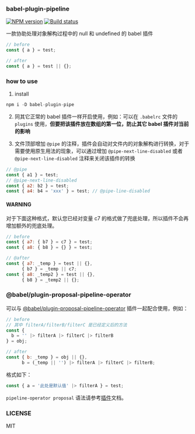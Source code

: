 ### babel-plugin-pipeline

[![NPM version][npm-image]][npm-url]
[![Build status][travis-image]][travis-url]

一款协助处理对象解构过程中的 null 和 undefined 的 babel 插件

```js
// before
const { a } = test;
```

```js
// after
const { a } = test || {};
```

### how to use
1. install

```js
npm i -D babel-plugin-pipe
```

2. 同其它正常的 babel 插件一样开启使用，例如：可以在 `.babelrc` 文件的 `plugins` 使用，**但要把该插件放在数组的第一位，防止其它 babel 插件对当前的影响**

3. 文件顶部增加 `@pipe` 的注释，插件会自动对文件内的对象解构进行转换，对于需要使用原生用法的现象，可以通过增加 `@pipe-next-line-disabled` 或者 `@pipe-next-line-disabled` 注释来关闭该插件的转换

```js
// @pipe
const { a1 } = test;
// @pipe-next-line-disabled
const { a2: b2 } = test;
const { a4: b4 = 'xxx' } = test; // @pipe-line-disabled
```

#### WARNING

对于下面这种格式，默认您已经对变量 c7 的格式做了兜底处理，所以插件不会再增加额外的兜底处理。
```js
// before
const { a7: { b7 } = c7 } = test;
const { a8: { b8 } = {} } = test;
```

```js
// @after
const { a7: _temp } = test || {},
      { b7 } = _temp || c7;
const { a8: _temp2 } = test || {},
      { b8 } = _temp2 || {};
```

### @babel/plugin-proposal-pipeline-operator

可以与 [@babel/plugin-proposal-pipeline-operator](https://babeljs.io/docs/en/next/babel-plugin-proposal-pipeline-operator.html) 插件一起配合使用，例如：

```js
// before
// 其中 filterA/filterB/filterC 是已经定义后的方法
const {
  b = '' |> filterA |> filterC |> filterB
} = obj;
```

```js
// after
const { b: _temp } = obj || {},
      b = (_temp || '') |> filterA |> filterC |> filterB;
```

格式如下：

```js
const { a = '此处是默认值' |> filterA } = test;
```

`pipeline-operator proposal` 语法请参考[插件](https://babeljs.io/docs/en/next/babel-plugin-proposal-pipeline-operator.html)文档。

### LICENSE
MIT

[npm-image]: https://badgen.net/npm/v/babel-plugin-pipe
[npm-url]: https://www.npmjs.com/package/babel-plugin-pipe
[travis-image]: https://travis-ci.com/qingguoing/babel-plugin-pipe.svg?branch=master
[travis-url]: https://travis-ci.com/qingguoing/babel-plugin-pipe